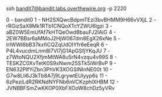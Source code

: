 ssh bandit7@bandit.labs.overthewire.org -p 2220


0 - bandit0
1 - NH2SXQwcBdpmTEzi3bvBHMM9H66vVXjL
2 - rRGizSaX8Mk1RTb1CNQoXTcYZWU6lgzi
3 - aBZ0W5EmUfAf7kHTQeOwd8bauFJ2lAiG
4 - 2EW7BBsr6aMMoJ2HjW067dm8EgX26xNe
5 - lrIWWI6bB37kxfiCQZqUdOIYfr6eEeqR
6 - P4L4vucdmLnm8I7Vl7jG1ApGSfjYKqJU
7 - z7WtoNQU2XfjmMtWA8u5rN4vzqu4v99S
8 - TESKZC0XvTetK0S9xNwm25STk5iWrBvP
9 - EN632PlfYiZbn3PhVK3XOGSlNInNE00t
10 - G7w8LIi6J3kTb8A7j9LgrywtEUlyyp6s
11 - 6zPeziLdR2RKNdNYFNb6nVCKzphlXHBM
12 - JVNBBFSmZwKKOP0XbFXOoW8chDz5yVRv